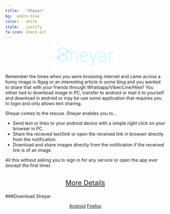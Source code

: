 ```yaml
---
title:	 "Sheyar"
bg:	 andro-blue
color:	 white
style:	 justify
fa-icon: share-alt
---
```

<div style="text-align: center;">
	<img src="img/sheyar_name.png" alt="Sheyar" title="Sheyar" width="200px"/>
</div>

Remember the times when you were browsing internet and came across a funny image in 9gag or an interesting article in some blog and you wanted to share that with your friends through Whatsapp/Viber/Line/Hike? You either had to download image in PC, transfer to android or mail it to yourself and download in android or may be use some application that requires you to login and only allows text sharing.

Sheyar comes to the rescue. Sheyar enables you to…

- Send text or links to your android device with a simple right click on your browser in PC.
- Share the recieved text/link or open the received link in browser directly from the notification.
- Download and share images directly from the notification if the received link is of an image.

All this without asking you to sign in for any service or open the app ever (except the first time).

<div style="text-align: center; font-size: 1.5em; padding-top: 20px;">
	<i class="fa fa-hand-o-right"></i> <a href="./sheyar">More Details</a> <i class="fa fa-hand-o-left"></i>
	<p></p>
</div>


###Download Sheyar
<div style="text-align: center;">
	<a href="#">Android</a>
	<a href="#">Firefox</a>
</div>
